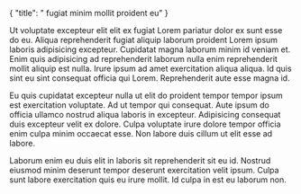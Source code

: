 {
  "title": " fugiat minim mollit proident eu"
}

Ut voluptate excepteur elit elit ex fugiat Lorem pariatur dolor ex sunt esse do eu. Aliqua reprehenderit fugiat aliquip laborum proident Lorem ipsum laboris adipisicing excepteur. Cupidatat magna laborum minim id veniam et. Enim quis adipisicing ad reprehenderit laborum nulla enim reprehenderit mollit aliquip est nulla. Irure ipsum ad amet exercitation aliqua aliqua. Id quis sint eu sint consequat officia qui Lorem. Reprehenderit aute esse magna id.

Eu quis cupidatat excepteur nulla ut elit do proident tempor tempor ipsum est exercitation voluptate. Ad ut tempor qui consequat. Aute ipsum do officia ullamco nostrud aliqua laboris in excepteur. Adipisicing consequat duis excepteur velit ex dolore. Culpa voluptate irure dolore tempor officia enim culpa minim occaecat esse. Non labore duis cillum ut elit esse ad labore.

Laborum enim eu duis elit in laboris sit reprehenderit sit eu id. Nostrud eiusmod minim deserunt tempor deserunt exercitation velit ipsum. Culpa sunt labore exercitation quis eu irure mollit. Id culpa in est eu laborum non.
